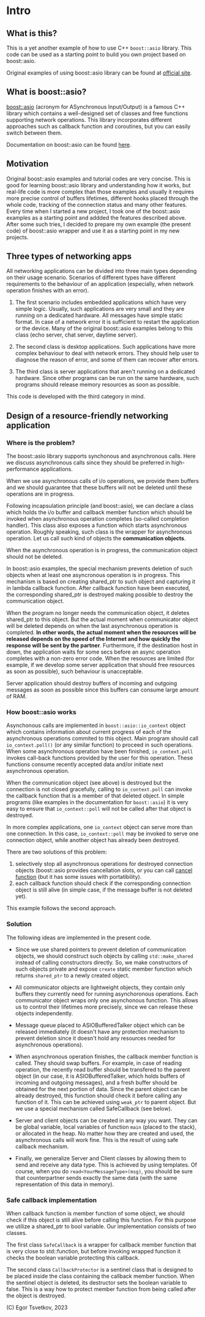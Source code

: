# Intro

## What is this? 

This is a yet another example of how to use C++ `boost::asio` library. This code
can be used as a starting point to build you own project based on boost::asio.

Original examples of using boost::asio library can be found at
[official site](https://www.boost.org/doc/libs/master/doc/html/boost_asio/examples.html).


## What is boost::asio?

[boost::asio](https://www.boost.org/doc/libs/master/doc/html/boost_asio.html) 
(acronym for ASynchronous Input/Output) is a famous C++ library which contains
a well-designed set of classes and free functions supporting network operations.
This library incorporates different approaches such as callback function and coroutines,
but you can easily switch between them.

Documentation on boost::asio can be found [here](https://beta.boost.org/doc/libs/develop/doc/html/boost_asio.html).


## Motivation

Original boost::asio examples and tutorial codes are very concise. This is good
for learning boost::asio library and understanding how it works, but real-life code 
is more complex than those examples and usually it requires more precise control of 
buffers lifetimes, different hooks placed through the whole code, tracking of
the connection status and many other features. Every time when I started a new project, 
I took one of the boost::asio examples as a starting point and addded the features
described above. After some such tries, I decided to prepare my own
example (the present code) of boost::asio wrapper and use it as a starting point in
my new projects.

## Three types of networking apps

All networking applications can be divided into three main types depending on their usage scenario.
Scenarios of different types have different requirements to the behaviour of an application
(especially, when network operation finishes with an error).

1. The first scenario includes embedded applications which have very simple logic. 
Usually, such applications are very small and they are running on a dedicated hardware. All
messages have simple static format. In case of a network error it is sufficient to restart 
the application or the device. Many of the original boost::asio examples belong to this class
(echo server, chat server, daytime server).

3. The second class is desktop applications. Such applications have more complex
behaviour to deal with network errors. They should help user to diagnose the reason
of error, and some of them can recover after errors.

4. The third class is server applications that aren't running on a dedicated hardware.
Since other programs can be run on the same hardware, such programs should release
memory resources as soon as possible. 

This code is developed with the third category in mind.

## Design of a resource-friendly networking application

### Where is the problem?

The boost::asio library supports synchonous and asynchronous calls. Here we discuss
asynchronous calls since they should be preferred in high-performance applications.

When we use asynchronous calls of i/o operations, we provide them buffers and
we should guarantee that these buffers will not be deleted until these operations
are in progress. 

Following incapsulation principle (and boost::asio), we can declare a class which holds the i/o buffer
and callback member function which should be invoked when asynchronous operation
completes (so-called completion handler). This class also exposes a function which
starts asynchronous operation. Roughly speaking, such class is the wrapper for
asynchronous operation. Let us call such kind of objects the **communication objects**.

When the asynchronous operation is in progress, the communication object should not
be deleted. 

In boost::asio examples, the special mechanism prevents deletion of such objects 
when at least one asyncronous operation is in progress. This mechanism is based
on creating  shared_ptr to such object and capturing it in lambda callback function.
After callback function have been executed, the corresponding shared_ptr is destroyed
making possible to destroy the communication object.

When the program no longer needs the communication object, it deletes shared_ptr 
to this object. But the actual moment when communicator object will be 
deleted depends on when the last asynchronous operation is completed.
**In other words, the actual moment when the resources will be released depends
on the speed of the Internet and how quickly the response will be sent by the partner**.
Furthermore, if the destination host in
down, the application waits for some secs before an async operation completes with a non-zero
error code. 
When the resources are limited (for example, 
if we develop some server application that should free resources as soon as 
possible), such behaviour is unacceptable. 

Server application should destroy buffers of incoming and outgoing messages as soon as possible
since this buffers can consume large amount of RAM.


### How boost::asio works

Asynchonous calls are implemented in `boost::asio::io_context` object which contains information about current
progress of each of the asynchronous operations commited to this object. Main program should call `io_context.poll()` (or any similar function)
to proceed in such operations. When some asynchronous operation have been finished, `io_context.poll`
invokes call-back functions provided by the user for this operation. 
These functions consume recently accepted data and/or
initiate next asynchronous operation. 

When the communication object (see above) is destroyed but the connection is not closed gracefully,
calling to `io_context.poll` can invoke the callback function that is a member of that deleted object.
In simple programs (like examples in the documentation for
`boost::asio`) it is very easy to ensure that `io_context::poll` will not be called
after that object is destroyed.

In more complex applications, one `io_context` object can serve more than one connection. In this case,
`io_context::poll` may be invoked to serve one connection object, while another object has already been destroyed.

There are two solutions of this problem:
1. selectively stop all asynchronous operations for destroyed connection objects (boost::asio provides cancellation slots, 
or you can call [cancel function](https://www.boost.org/doc/libs/1_83_0/doc/html/boost_asio/reference/basic_stream_socket/cancel/overload2.html)
(but it has some issues with portatibility).
2. each callback function should check if the corresponding connection object is still alive (in simple case,
if the message buffer is not deleted yet). 

This example follows the second approach.

### Solution

The following ideas are implemented in the present code.

- Since we use shared pointers to prevent deletion of communication objects, we should construct such objects by calling `std::make_shared` instead of calling
constructors directly. So, we make constructors of such objects private and expose `create` static member function which
returns `shared_ptr` to a newly created object. 

- All communicator objects are lightweight objects, they contain only buffers they currently need for running asynchoronous
operations. Each communicator object wraps only one asynchonous function. This allows us to control their lifetimes more precisely,
since we can release these objects independently.

- Message queue placed to ASIOBufferedTalker object which can be released immediately (it doesn't have any protection mechanism 
to prevent deletion since it doesn't hold any resources needed for asynchronous operations).

- When asynchronous operation finishes, the callback member function is called. They should swap buffers. For example, 
in case of reading operation, the recently read buffer should be transfered to the parent object (in our case, it is
ASIOBufferedTalker, which holds
buffers of incoming and outgoing messages),
and a fresh buffer should be obtained for the next portion of data. Since the parent object can be already destroyed,
this function should check it before calling any function of it. This can be achieved using `weak_ptr` to parent object.
But we use a special mechanism called SafeCallback (see below).

- Server and client objects can be created in any way you want. They can be global variable, local variables of function `main` (placed to the stack), 
or allocated in the heap. No matter how they are created and used, the asynchronous calls will work fine. This is the result of 
using safe callback mechanism.


- Finally, we generalize Server and Client classes by allowing them to send and receive any data type. This is achieved
by using templates. Of course, when you do `read<YourMessageType>(msg)`, you should be sure that counterpartner sends exactly the same data 
(with the same representation of this data in memory).


### Safe callback implementation

When callback function is member function of some object, we should check if this object is still alive before calling this function. For 
this purpose we utilize a shared_ptr to bool variable. Our implementation consists of two classes. 

The first class `SafeCallback` is a wrapper for callback member function that is very close to std::function, but before invoking wrapped function it checks
the boolean variable protecting this callback.

The second class `CallbackProtector` is a sentinel class that is designed to be placed inside the class containing the callback member function. When the sentinel 
object is deleted, its destructor sets the boolean variable to false. This is a way how to protect member function from being called after the object is destroyed.

(C) Egor Tsvetkov, 2023
